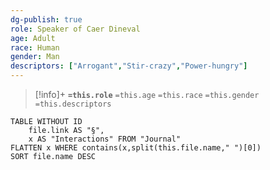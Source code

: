 ```yaml
---
dg-publish: true
role: Speaker of Caer Dineval
age: Adult
race: Human
gender: Man
descriptors: ["Arrogant","Stir-crazy","Power-hungry"]
---
```


> [!info]+
> **`=this.role`**
> `=this.age` `=this.race` `=this.gender`
> `=this.descriptors` 

```dataview
TABLE WITHOUT ID
	file.link AS "§", 
	x AS "Interactions" FROM "Journal"
FLATTEN x WHERE contains(x,split(this.file.name," ")[0])
SORT file.name DESC
```
